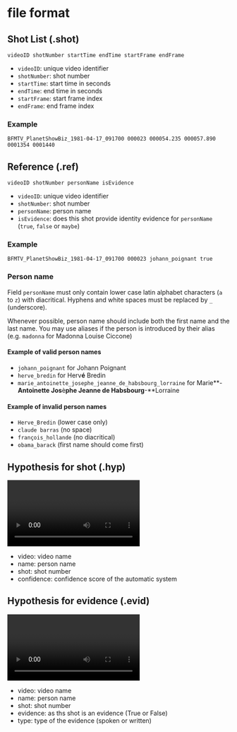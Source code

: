 file format
==============

## Shot List (.shot)

```
videoID shotNumber startTime endTime startFrame endFrame
```

- `videoID`: unique video identifier
- `shotNumber`: shot number
- `startTime`: start time in seconds
- `endTime`: end time in seconds
- `startFrame`: start frame index
- `endFrame`: end frame index

### Example

```
BFMTV_PlanetShowBiz_1981-04-17_091700 000023 000054.235 000057.890 0001354 0001440
```

## Reference (.ref)

```
videoID shotNumber personName isEvidence
```

- `videoID`: unique video identifier
- `shotNumber`: shot number
- `personName`: person name 
- `isEvidence`: does this shot provide identity evidence for `personName` (`true`, `false` or `maybe`)

### Example

```
BFMTV_PlanetShowBiz_1981-04-17_091700 000023 johann_poignant true
```

### Person name

Field `personName` must only contain lower case latin alphabet characters (`a` to `z`) with diacritical.
Hyphens and white spaces must be replaced by `_` (underscore). 

Whenever possible, person name should include both the first name and the last name.
You may use aliases if the person is introduced by their alias (e.g. `madonna` for Madonna Louise Ciccone)

#### Example of valid person names

- `johann_poignant` for Johann Poignant
- `herve_bredin` for Herv**é** Bredin
- `marie_antoinette_josephe_jeanne_de_habsbourg_lorraine` for Marie**-**Antoinette Jos**è**phe Jeanne de Habsbourg**-**Lorraine 

#### Example of invalid person names

- `Herve_Bredin` (lower case only)
- `claude barras` (no space)
- `françois_hollande` (no diacritical)
- `obama_barack` (first name should come first)


## Hypothesis for shot (.hyp)
<video> <name> <shot> <confidence> <evidence>

- video: video name
- name: person name
- shot: shot number
- confidence: confidence score of the automatic system

## Hypothesis for evidence (.evid)
<video> <name> <shot> <evidence> <type>

- video: video name
- name: person name
- shot: shot number
- evidence: as ths shot is an evidence (True or False)
- type: type of the evidence (spoken or written)


